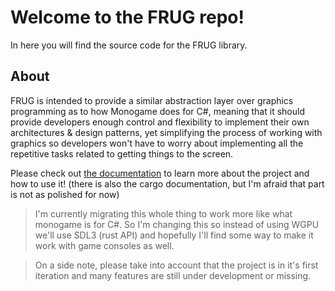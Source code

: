 # Welcome to the FRUG repo!

In here you will find the source code for the FRUG library.

## About

FRUG is intended to provide a similar abstraction layer over graphics programming as to how Monogame does for C#, meaning that it should provide developers enough control and flexibility to implement their own architectures & design patterns, yet simplifying the process of working with graphics so developers won't have to worry about implementing all the repetitive tasks related to getting things to the screen.

Please check out [the documentation](https://santyarellano.github.io/frug_book/) to learn more about the project and how to use it! (there is also the cargo documentation, but I'm afraid that part is not as polished for now)

> I'm currently migrating this whole thing to work more like what monogame is for C#. So I'm changing this so instead of using WGPU we'll use SDL3 (rust API) and hopefully I'll find some way to make it work with game consoles as well.

> On a side note, please take into account that the project is in it's first iteration and many features are still under development or missing.